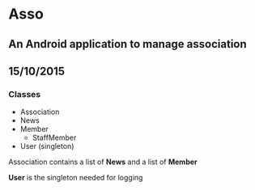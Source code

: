 # Asso
## An Android application to manage association

## 15/10/2015
### Classes

* Association
* News
* Member
  * StaffMember
* User (singleton)

Association contains a list of **News** and a list of **Member**

**User** is the singleton needed for logging
